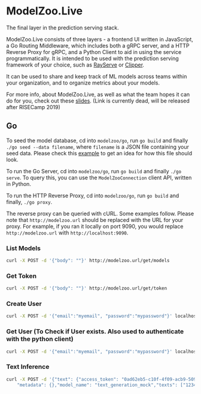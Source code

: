 # ModelZoo.Live
The final layer in the prediction serving stack.

ModelZoo.Live consists of three layers - a frontend UI written in JavaScript, a Go Routing Middleware, which includes both a gRPC server, and a HTTP Reverse Proxy for gRPC, and a Python Client to aid in using the service programmatically. It is intended to be used with the prediction serving framework of your choice, such as [RayServe](https://github.com/simon-mo/ray-serve) or [Clipper](https://clipper.ai).

It can be used to share and keep track of ML models across teams within your organization, and to organize metrics about your models. 

For more info, about ModelZoo.Live, as well as what the team hopes it can do for you, check out these [slides](). (Link is currently dead, will be released after RISECamp 2019)

## Go
To seed the model database, cd into `modelzoo/go`, run `go build` and finally `./go seed --data filename`, where `filename` is a JSON file containing your seed data. Please check this [example](models.json) to get an idea for how this file should look.

To run the Go Server, cd into `modelzoo/go`, run `go build` and finally `./go serve`. To query this, you can use the `ModelZooConnection` client API, written in Python.

To run the HTTP Reverse Proxy, cd into `modelzoo/go`, run `go build` and finally, `./go proxy`.

The reverse proxy can be queried with cURL. Some examples follow. Please note that `http://modelzoo.url` should be replaced with the URL for your proxy. For example, if you ran it locally on port 9090, you would replace `http://modelzoo.url` with `http://localhost:9090`.

### List Models
```sh
curl -X POST -d '{"body": ""}' http://modelzoo.url/get/models
```
### Get Token
```sh
curl -X POST -d '{"body": ""}' http://modelzoo.url/get/token
```
### Create User
```sh
curl -X POST -d '{"email":"myemail", "password":"mypassword"}' localhost:9090/create/user
```
### Get User (To Check if User exists. Also used to authenticate with the python client)
```sh
curl -X POST -d '{"email":"myemail", "password":"mypassword"}' localhost:9090/get/user
```
### Text Inference
```bash
curl -X POST -d '{"text": {"access_token": "0ad62eb5-c10f-4f09-acb9-509ebf654489", \
    "metadata": {},"model_name": "text_generation_mock","texts": ["123456","654321"]},"type": "TEXT"}' http://modelzoo.url/inference
```